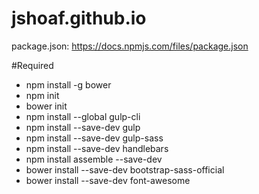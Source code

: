 # jshoaf.github.io

package.json: https://docs.npmjs.com/files/package.json

#Required
- npm install -g bower
- npm init
- bower init
- npm install --global gulp-cli
- npm install --save-dev gulp
- npm install --save-dev gulp-sass
- npm install --save-dev handlebars
- npm install assemble --save-dev
- bower install --save-dev bootstrap-sass-official
- bower install --save-dev font-awesome

